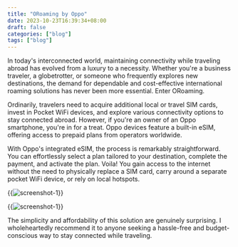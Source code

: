 ```yaml
---
title: "ORoaming by Oppo"
date: 2023-10-23T16:39:34+08:00
draft: false
categories: ["blog"]
tags: ["blog"]
---
```


In today's interconnected world, maintaining connectivity while traveling abroad has evolved from a luxury to a necessity. Whether you're a business traveler, a globetrotter, or someone who frequently explores new destinations, the demand for dependable and cost-effective international roaming solutions has never been more essential. Enter ORoaming.

Ordinarily, travelers need to acquire additional local or travel SIM cards, invest in Pocket WiFi devices, and explore various connectivity options to stay connected abroad. However, if you're an owner of an Oppo smartphone, you're in for a treat. Oppo devices feature a built-in eSIM, offering access to prepaid plans from operators worldwide.

With Oppo's integrated eSIM, the process is remarkably straightforward. You can effortlessly select a plan tailored to your destination, complete the payment, and activate the plan. Voila! You gain access to the internet without the need to physically replace a SIM card, carry around a separate pocket WiFi device, or rely on local hotspots.

{{<image src="https://i.ibb.co/kBDMzkF/369310-0.jpg" alt="screenshot-1" position="center">}}

{{<image src="https://i.ibb.co/MGpq9gF/369311-0.jpg" alt="screenshot-1" position="center">}}

The simplicity and affordability of this solution are genuinely surprising. I wholeheartedly recommend it to anyone seeking a hassle-free and budget-conscious way to stay connected while traveling.
